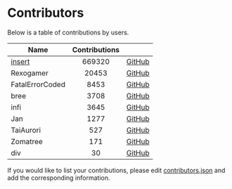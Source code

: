 # Contributors

Below is a table of contributions by users.

| Name | Contributions |   |
|------|:-------------:|---|
|[insert](https://github.com/insertish)|669320|[GitHub](insertish)
|Rexogamer|20453|[GitHub](rexogamer)
|FatalErrorCoded|8453|[GitHub](fatalerrorcoded)
|bree|3708|[GitHub](brecert)
|infi|3645|[GitHub](infi)
|Jan|1277|[GitHub](janderedev)
|TaiAurori|527|[GitHub](taiaurori)
|Zomatree|171|[GitHub](zomatree)
|div|30|[GitHub](div2005)

If you would like to list your contributions, please edit [contributors.json](https://github.com/revoltchat/contributions/blob/master/contributors.json) and add the corresponding information.
